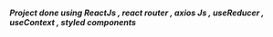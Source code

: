 ##### Project done using ReactJs , react router , axios Js , useReducer , useContext , styled components
